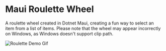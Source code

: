 # Maui Roulette Wheel
 A roulette wheel created in Dotnet Maui, creating a fun way to select an item from a list of items. Please note that the wheel may appear incorrectly on Windows, as Windows doesn't support clip path.
 
![Roulette Demo Gif](https://github.com/user-attachments/assets/65ec193d-4c91-4e87-938c-c5e8e475a568)
